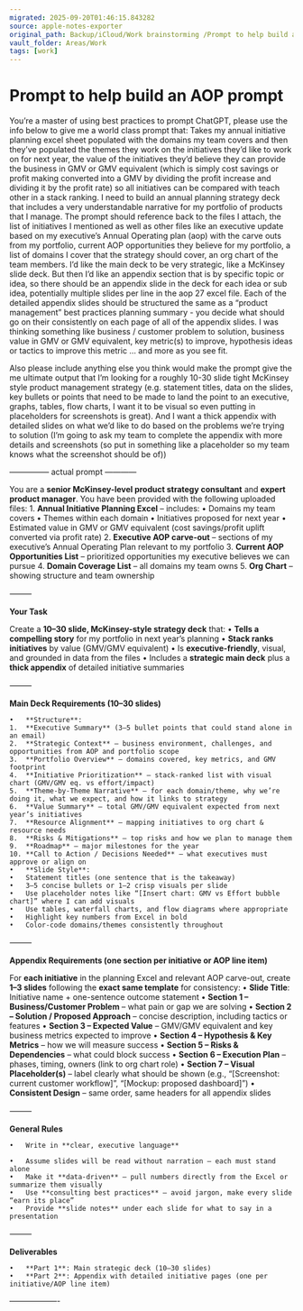 ```yaml
---
migrated: 2025-09-20T01:46:15.843282
source: apple-notes-exporter
original_path: Backup/iCloud/Work brainstorming /Prompt to help build an AOP prompt.md
vault_folder: Areas/Work
tags: [work]
---
```

# Prompt to help build an AOP prompt

You’re a master of using best practices to prompt ChatGPT, please use the info below to give me a world class prompt that:
Takes my annual initiative planning excel sheet populated with the domains my team covers and then they’ve populated the themes they work on the initiatives they’d like to work on for next year, the value of the initiatives they’d believe they can provide the business in GMV or GMV equivalent (which is simply cost savings or profit making converted into a GMV by dividing the profit increase and dividing it by the profit rate) so all initiatives can be compared with teach other in a stack ranking. 
I need to build an annual planning strategy deck that includes a very understandable narrative for my portfolio of products that I manage. The prompt should reference back to the files I attach, the list of initiatives I mentioned as well as other files like an executive update based on my executive’s Annual Operating plan (aop) with the carve outs from my portfolio, current AOP opportunities they believe for my portfolio, a list of domains I cover that the strategy should cover, an org chart of the team members.
I’d like the main deck to be very strategic, like a McKinsey slide deck. But then I’d like an appendix section that is by specific topic or idea, so there should be an appendix slide in the deck for each idea or sub idea, potentially multiple slides per line in the aop 27 excel file. Each of the detailed appendix slides should be structured the same as a “product management” best practices planning summary - you decide what should go on their consistently on each page of all of the appendix slides. I was thinking something like business / customer problem to solution, business value in GMV or GMV equivalent, key metric(s) to improve, hypothesis ideas or tactics to improve this metric … and more as you see fit. 

Also please include anything else you think would make the prompt give the me ultimate output that I’m looking for a roughly 10-30 slide tight McKinsey style product management strategy (e.g. statement titles, data on the slides, key bullets or points that need to be made to land the point to an executive, graphs, tables, flow charts, I want it to be visual so even putting in placeholders for screenshots is great). And I want a thick appendix with detailed slides on what we’d like to do based on the problems we’re trying to solution (I’m going to ask my team to complete the appendix with more details and screenshots (so put in something like a placeholder so my team knows what the screenshot should be of))

————— actual prompt ————

You are a **senior McKinsey-level product strategy consultant** and **expert product manager**.
You have been provided with the following uploaded files:
	1.	**Annual Initiative Planning Excel** – includes:
	•	Domains my team covers
	•	Themes within each domain
	•	Initiatives proposed for next year
	•	Estimated value in GMV or GMV equivalent (cost savings/profit uplift converted via profit rate)
	2.	**Executive AOP carve-out** – sections of my executive’s Annual Operating Plan relevant to my portfolio
	3.	**Current AOP Opportunities List** – prioritized opportunities my executive believes we can pursue
	4.	**Domain Coverage List** – all domains my team owns
	5.	**Org Chart** – showing structure and team ownership

⸻

**Your Task**

Create a **10–30 slide, McKinsey-style strategy deck** that:
	•	**Tells a compelling story** for my portfolio in next year’s planning
	•	**Stack ranks initiatives** by value (GMV/GMV equivalent)
	•	Is **executive-friendly**, visual, and grounded in data from the files
	•	Includes a **strategic main deck** plus a **thick appendix** of detailed initiative summaries

⸻

**Main Deck Requirements (10–30 slides)**

	•	**Structure**:
	1.	**Executive Summary** (3–5 bullet points that could stand alone in an email)
	2.	**Strategic Context** – business environment, challenges, and opportunities from AOP and portfolio scope
	3.	**Portfolio Overview** – domains covered, key metrics, and GMV footprint
	4.	**Initiative Prioritization** – stack-ranked list with visual chart (GMV/GMV eq. vs effort/impact)
	5.	**Theme-by-Theme Narrative** – for each domain/theme, why we’re doing it, what we expect, and how it links to strategy
	6.	**Value Summary** – total GMV/GMV equivalent expected from next year’s initiatives
	7.	**Resource Alignment** – mapping initiatives to org chart & resource needs
	8.	**Risks & Mitigations** – top risks and how we plan to manage them
	9.	**Roadmap** – major milestones for the year
	10.	**Call to Action / Decisions Needed** – what executives must approve or align on
	•	**Slide Style**:
	•	Statement titles (one sentence that is the takeaway)
	•	3–5 concise bullets or 1–2 crisp visuals per slide
	•	Use placeholder notes like “[Insert chart: GMV vs Effort bubble chart]” where I can add visuals
	•	Use tables, waterfall charts, and flow diagrams where appropriate
	•	Highlight key numbers from Excel in bold
	•	Color-code domains/themes consistently throughout

⸻

**Appendix Requirements (one section per initiative or AOP line item)**

For **each initiative** in the planning Excel and relevant AOP carve-out, create **1–3 slides** following the **exact same template** for consistency:
	•	**Slide Title**: Initiative name + one-sentence outcome statement
	•	**Section 1 – Business/Customer Problem** – what pain or gap we are solving
	•	**Section 2 – Solution / Proposed Approach** – concise description, including tactics or features
	•	**Section 3 – Expected Value** – GMV/GMV equivalent and key business metrics expected to improve
	•	**Section 4 – Hypothesis & Key Metrics** – how we will measure success
	•	**Section 5 – Risks & Dependencies** – what could block success
	•	**Section 6 – Execution Plan** – phases, timing, owners (link to org chart role)
	•	**Section 7 – Visual Placeholder(s)** – label clearly what should be shown (e.g., “[Screenshot: current customer workflow]”, “[Mockup: proposed dashboard]”)
	•	**Consistent Design** – same order, same headers for all appendix slides

⸻

**General Rules**

	•	Write in **clear, executive language**

	•	Assume slides will be read without narration — each must stand alone
	•	Make it **data-driven** — pull numbers directly from the Excel or summarize them visually
	•	Use **consulting best practices** — avoid jargon, make every slide “earn its place”
	•	Provide **slide notes** under each slide for what to say in a presentation

⸻

**Deliverables**

	•	**Part 1**: Main strategic deck (10–30 slides)
	•	**Part 2**: Appendix with detailed initiative pages (one per initiative/AOP line item)

——————-
